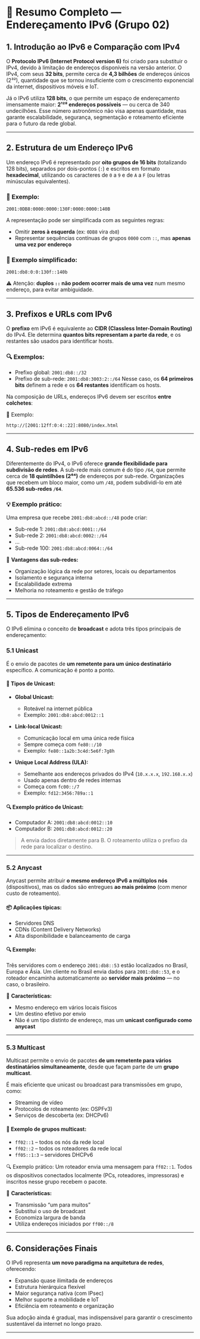 # 📘 **Resumo Completo — Endereçamento IPv6 (Grupo 02)**

## 1. Introdução ao IPv6 e Comparação com IPv4

O **Protocolo IPv6 (Internet Protocol version 6)** foi criado para substituir o IPv4, devido à limitação de endereços disponíveis na versão anterior. O IPv4, com seus **32 bits**, permite cerca de **4,3 bilhões** de endereços únicos (2³²), quantidade que se tornou insuficiente com o crescimento exponencial da internet, dispositivos móveis e IoT.

Já o IPv6 utiliza **128 bits**, o que permite um espaço de endereçamento imensamente maior: **2¹²⁸ endereços possíveis** — ou cerca de 340 undecilhões. Esse número astronômico não visa apenas quantidade, mas garante escalabilidade, segurança, segmentação e roteamento eficiente para o futuro da rede global.

---

## 2. Estrutura de um Endereço IPv6

Um endereço IPv6 é representado por **oito grupos de 16 bits** (totalizando 128 bits), separados por dois-pontos (`:`) e escritos em formato **hexadecimal**, utilizando os caracteres de `0` a `9` e de `A` a `F` (ou letras minúsculas equivalentes).

### 📌 Exemplo:

```
2001:0DB8:0000:0000:130F:0000:0000:140B
```

A representação pode ser simplificada com as seguintes regras:

* Omitir **zeros à esquerda** (ex: `0DB8` vira `db8`)
* Representar sequências contínuas de grupos `0000` com `::`, mas **apenas uma vez por endereço**

### 🔎 Exemplo simplificado:

```
2001:db8:0:0:130f::140b
```

⚠️ Atenção: **duplos `::` não podem ocorrer mais de uma vez** num mesmo endereço, para evitar ambiguidade.

---

## 3. Prefixos e URLs com IPv6

O **prefixo** em IPv6 é equivalente ao **CIDR (Classless Inter-Domain Routing)** do IPv4. Ele determina **quantos bits representam a parte da rede**, e os restantes são usados para identificar hosts.

### 🔍 Exemplos:

* Prefixo global: `2001:db8::/32`
* Prefixo de sub-rede: `2001:db8:3003:2::/64`
  Nesse caso, os **64 primeiros bits** definem a rede e os **64 restantes** identificam os hosts.

Na composição de URLs, endereços IPv6 devem ser escritos **entre colchetes**:

📎 Exemplo:

```
http://[2001:12ff:0:4::22]:8080/index.html
```

---

## 4. Sub-redes em IPv6

Diferentemente do IPv4, o IPv6 oferece **grande flexibilidade para subdivisão de redes**. A sub-rede mais comum é do tipo `/64`, que permite cerca de **18 quintilhões (2⁶⁴)** de endereços por sub-rede. Organizações que recebem um bloco maior, como um `/48`, podem subdividi-lo em até **65.536 sub-redes `/64`**.

### 💡 Exemplo prático:

Uma empresa que recebe `2001:db8:abcd::/48` pode criar:

* Sub-rede 1: `2001:db8:abcd:0001::/64`
* Sub-rede 2: `2001:db8:abcd:0002::/64`
* ...
* Sub-rede 100: `2001:db8:abcd:0064::/64`

🔐 **Vantagens das sub-redes:**

* Organização lógica da rede por setores, locais ou departamentos
* Isolamento e segurança interna
* Escalabilidade extrema
* Melhoria no roteamento e gestão de tráfego

---

## 5. Tipos de Endereçamento IPv6

O IPv6 elimina o conceito de **broadcast** e adota três tipos principais de endereçamento:

### 5.1 Unicast

É o envio de pacotes de **um remetente para um único destinatário** específico. A comunicação é ponto a ponto.

#### 🧩 Tipos de Unicast:

* **Global Unicast:**

  * Roteável na internet pública
  * Exemplo: `2001:db8:abcd:0012::1`

* **Link-local Unicast:**

  * Comunicação local em uma única rede física
  * Sempre começa com `fe80::/10`
  * Exemplo: `fe80::1a2b:3c4d:5e6f:7g8h`

* **Unique Local Address (ULA):**

  * Semelhante aos endereços privados do IPv4 (`10.x.x.x`, `192.168.x.x`)
  * Usado apenas dentro de redes internas
  * Começa com `fc00::/7`
  * Exemplo: `fd12:3456:789a::1`

#### 🔍 Exemplo prático de Unicast:

* Computador A: `2001:db8:abcd:0012::10`
* Computador B: `2001:db8:abcd:0012::20`

> A envia dados diretamente para B. O roteamento utiliza o prefixo da rede para localizar o destino.

---

### 5.2 Anycast

Anycast permite atribuir **o mesmo endereço IPv6 a múltiplos nós** (dispositivos), mas os dados são entregues **ao mais próximo** (com menor custo de roteamento).

#### 📦 Aplicações típicas:

* Servidores DNS
* CDNs (Content Delivery Networks)
* Alta disponibilidade e balanceamento de carga

#### 🔍 Exemplo:

Três servidores com o endereço `2001:db8::53` estão localizados no Brasil, Europa e Ásia.
Um cliente no Brasil envia dados para `2001:db8::53`, e o roteador encaminha automaticamente ao **servidor mais próximo** — no caso, o brasileiro.

🧠 **Características:**

* Mesmo endereço em vários locais físicos
* Um destino efetivo por envio
* Não é um tipo distinto de endereço, mas um **unicast configurado como anycast**

---

### 5.3 Multicast

Multicast permite o envio de pacotes **de um remetente para vários destinatários simultaneamente**, desde que façam parte de um **grupo multicast**.

É mais eficiente que unicast ou broadcast para transmissões em grupo, como:

* Streaming de vídeo
* Protocolos de roteamento (ex: OSPFv3)
* Serviços de descoberta (ex: DHCPv6)

#### 📎 Exemplo de grupos multicast:

* `ff02::1` – todos os nós da rede local
* `ff02::2` – todos os roteadores da rede local
* `ff05::1:3` – servidores DHCPv6

🔍 Exemplo prático:
Um roteador envia uma mensagem para `ff02::1`. Todos os dispositivos conectados localmente (PCs, roteadores, impressoras) e inscritos nesse grupo recebem o pacote.

🧠 **Características:**

* Transmissão “um para muitos”
* Substitui o uso de broadcast
* Economiza largura de banda
* Utiliza endereços iniciados por `ff00::/8`

---

## 6. Considerações Finais

O IPv6 representa **um novo paradigma na arquitetura de redes**, oferecendo:

* Expansão quase ilimitada de endereços
* Estrutura hierárquica flexível
* Maior segurança nativa (com IPsec)
* Melhor suporte a mobilidade e IoT
* Eficiência em roteamento e organização

Sua adoção ainda é gradual, mas indispensável para garantir o crescimento sustentável da internet no longo prazo.

---

